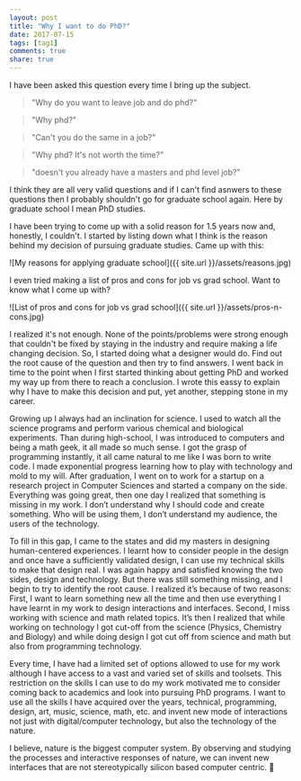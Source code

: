 ```yaml
---
layout: post
title: "Why I want to do PhD?"
date: 2017-07-15
tags: [tag1]
comments: true
share: true
---
```


I have been asked this question every time I bring up the subject.

<blockquote>"Why do you want to leave job and do phd?"</blockquote>
<blockquote>"Why phd?"</blockquote>
<blockquote>"Can't you do the same in a job?"</blockquote>
<blockquote>"Why phd? It's not worth the time?"</blockquote>
<blockquote>"doesn't you already have a masters and phd level job?"</blockquote>

I think they are all very valid questions and if I can't find asnwers to these questions then I probably shouldn't go for graduate school again. Here by graduate school I mean PhD studies.

I have been trying to come up with a solid reason for 1.5 years now and, honestly, I couldn't. I started by listing down what I think is the reason behind my decision of pursuing graduate studies. Came up with this:

![My reasons for applying graduate school]({{ site.url }}/assets/reasons.jpg)

I even tried making a list of pros and cons for job vs grad school. Want to know what I come up with?

![List of pros and cons for job vs grad school]({{ site.url }}/assets/pros-n-cons.jpg)

I realized it's not enough. None of the points/problems were strong enough that couldn't be fixed by staying in the industry and require making a life changing decision. So, I started doing what a designer would do. Find out the root cause of the question and then try to find answers. I went back in time to the point when I first started thinking about getting PhD and worked my way up from there to reach a conclusion. I wrote this eassy to explain why I have to make this decision and put, yet another, stepping stone in my career.

Growing up I always had an inclination for science. I used to watch all the science programs and perform various chemical and biological experiments. Than during high-school, I was introduced to computers and being a math geek, it all made so much sense. I got the grasp of programming instantly, it all came natural to me like I was born to write code. I made exponential progress learning how to play with technology and mold to my will. After graduation, I went on to work for a startup on a research project in Computer Sciences and started a company on the side. Everything was going great, then one day I realized that something is missing in my work. I don’t understand why I should code and create something. Who will be using them, I don’t understand my audience, the users of the technology.

To fill in this gap, I came to the states and did my masters in designing human-centered experiences. I learnt how to consider people in the design and once have a sufficiently validated design, I can use my technical skills to make that design real. I was again happy and satisfied knowing the two sides, design and technology. But there was still something missing, and I begin to try to identify the root cause. I realized it’s because of two reasons: First, I want to learn something new all the time and then use everything I have learnt in my work to design interactions and interfaces. Second, I miss working with science and math related topics. It’s then I realized that while working on technology I got cut-off from the science (Physics, Chemistry and Biology) and while doing design I got cut off from science and math but also from programming technology.

Every time, I have had a limited set of options allowed to use for my work although I have access to a vast and varied set of skills and toolsets. This restriction on the skills I can use to do my work motivated me to consider coming back to academics and look into pursuing PhD programs. I want to use all the skills I have acquired over the years, technical, programming, design, art, music, science, math, etc. and invent new mode of interactions not just with digital/computer technology, but also the technology of the nature.

I believe, nature is the biggest computer system. By observing and studying the processes and interactive responses of nature, we can invent new interfaces that are not stereotypically silicon based computer centric.


